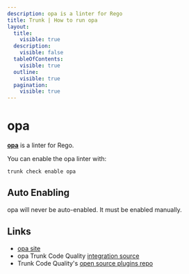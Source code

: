 ```yaml
---
description: opa is a linter for Rego
title: Trunk | How to run opa
layout:
  title:
    visible: true
  description:
    visible: false
  tableOfContents:
    visible: true
  outline:
    visible: true
  pagination:
    visible: true
---
```


# opa

[**opa**](https://www.openpolicyagent.org/docs/latest/cli/#opa-fmt) is a linter for Rego.

You can enable the opa linter with:

```shell
trunk check enable opa
```

## Auto Enabling

opa will never be auto-enabled. It must be enabled manually.





## Links

- [opa site](https://www.openpolicyagent.org/docs/latest/cli/#opa-fmt)
- opa Trunk Code Quality [integration source](https://github.com/trunk-io/plugins/tree/main/linters/opa)
- Trunk Code Quality's [open source plugins repo](https://github.com/trunk-io/plugins/tree/main)
